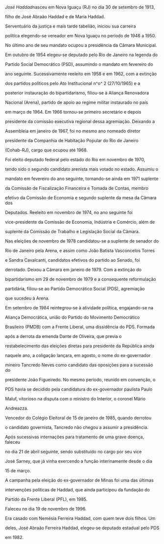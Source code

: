 

*José Haddad*nasceu em Nova Iguaçu (RJ) no dia 30 de setembro de 1913,

filho de José Abraão Haddad e de Maria Haddad.



Serventuário da justiça e mais tarde tabelião, iniciou sua carreira

política elegendo-se vereador em Nova Iguaçu no período de 1946 a 1950.

No último ano de seu mandato ocupou a presidência da Câmara Municipal.



Em outubro de 1954 elegeu-se deputado pelo Rio de Janeiro na legenda do

Partido Social Democrático (PSD), assumindo o mandato em fevereiro do

ano seguinte. Sucessivamente reeleito em 1958 e em 1962, com a extinção

dos partidos políticos pelo Ato Institucional n^o^ 2 (27/10/1965) e a

posterior instauração do bipartidarismo, filiou-se à Aliança Renovadora

Nacional (Arena), partido de apoio ao regime militar instaurado no país

em março de 1964. Em 1966 tornou-se primeiro secretário e depois

presidente da comissão executiva regional dessa agremiação. Deixando a

Assembleia em janeiro de 1967, foi no mesmo ano nomeado diretor

presidente da Companhia de Habitação Popular do Rio de Janeiro

(Cohab-RJ), cargo que ocupou até 1968.



Foi eleito deputado federal pelo estado do Rio em novembro de 1970,

tendo sido o segundo candidato arenista mais votado no estado. Assumiu o

mandato em fevereiro do ano seguinte, tornando-se ainda em 1971 suplente

da Comissão de Fiscalização Financeira e Tomada de Contas, membro

efetivo da Comissão de Economia e segundo suplente da mesa da Câmara dos

Deputados. Reeleito em novembro de 1974, no ano seguinte foi

vice-presidente da Comissão de Economia, Indústria e Comércio, além de

suplente da Comissão de Trabalho e Legislação Social da Câmara.



Nas eleições de novembro de 1978 candidatou-se a suplente de senador do

Rio de Janeiro pela Arena, e assim como João Batista Vasconcelos Torres

e Sandra Cavalcanti, candidatos efetivos do partido ao Senado, foi

derrotado. Deixou a Câmara em janeiro de 1979. Com a extinção do

bipartidarismo em 29 de novembro de 1979 e a consequente reformulação

partidária, filiou-se ao Partido Democrático Social (PDS), agremiação

que sucedeu à Arena.



Em setembro de 1984 reintegrou-se à atividade política, engajando-se na

Aliança Democrática, união do Partido do Movimento Democrático

Brasileiro (PMDB) com a Frente Liberal, uma dissidência do PDS. Formada

após a derrota da emenda Dante de Oliveira, que previa o

restabelecimento das eleições diretas para presidente da República ainda

naquele ano, a coligação lançara, em agosto, o nome do ex-governador

mineiro Tancredo Neves como candidato das oposições para a sucessão do

presidente João Figueiredo. No mesmo período, reunido em convenção, o

PDS havia se decidido pela candidatura do ex-governador paulista Paulo

Maluf, vitorioso na disputa com o ministro do Interior, o coronel Mário

Andreazza.



Vencedor do Colégio Eleitoral de 15 de janeiro de 1985, quando derrotou

o candidato governista, Tancredo não chegou a assumir a presidência.

Após sucessivas internações para tratamento de uma grave doença, faleceu

no dia 21 de abril seguinte, sendo substituído no cargo por seu vice

José Sarney, que já vinha exercendo a função interinamente desde o dia

15 de março.



A campanha pela eleição do ex-governador de Minas foi uma das últimas

intervenções políticas de Haddad, que ainda participou da fundação do

Partido da Frente Liberal (PFL), em 1985.



Faleceu no dia 19 de novembro de 1996.



Era casado com Nemésia Ferreira Haddad, com quem teve dois filhos. Um

deles, José Abraão Ferreira Haddad, elegeu-se deputado estadual pelo PDS

em 1982.



